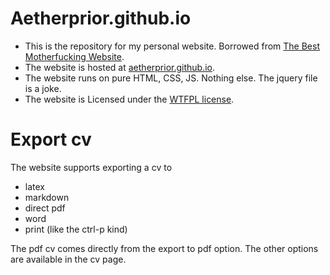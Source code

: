 # Aetherprior.github.io
- This is the repository for my personal website. Borrowed from [The Best Motherfucking Website](https://thebestmotherfucking.website/). 
- The website is hosted at [aetherprior.github.io](https://aetherprior.github.io/).    
- The website runs on pure HTML, CSS, JS. Nothing else. The jquery file is a joke.  
- The website is Licensed under the [WTFPL license](LICENSE).
# Export cv
The website supports exporting a cv to
- latex
- markdown
- direct pdf
- word
- print (like the ctrl-p kind)

The pdf cv comes directly from the export to pdf option. The other options are available in the cv page.
